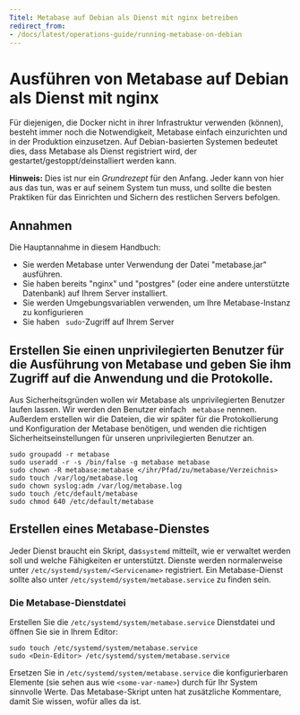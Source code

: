 ```yaml
---
Titel: Metabase auf Debian als Dienst mit nginx betreiben
redirect_from:
- /docs/latest/operations-guide/running-metabase-on-debian
---
```



# Ausführen von Metabase auf Debian als Dienst mit nginx


Für diejenigen, die Docker nicht in ihrer Infrastruktur verwenden (können), besteht immer noch die Notwendigkeit, Metabase einfach einzurichten und in der Produktion einzusetzen. Auf Debian-basierten Systemen bedeutet dies, dass Metabase als Dienst registriert wird, der gestartet/gestoppt/deinstalliert werden kann.


**Hinweis:** Dies ist nur ein _Grundrezept_ für den Anfang. Jeder kann von hier aus das tun, was er auf seinem System tun muss, und sollte die besten Praktiken für das Einrichten und Sichern des restlichen Servers befolgen.


## Annahmen


Die Hauptannahme in diesem Handbuch:


- Sie werden Metabase unter Verwendung der Datei "metabase.jar" ausführen.
- Sie haben bereits "nginx" und "postgres" (oder eine andere unterstützte Datenbank) auf Ihrem Server installiert.
- Sie werden Umgebungsvariablen verwenden, um Ihre Metabase-Instanz zu konfigurieren
- Sie haben ` sudo`-Zugriff auf Ihrem Server


## Erstellen Sie einen unprivilegierten Benutzer für die Ausführung von Metabase und geben Sie ihm Zugriff auf die Anwendung und die Protokolle.


Aus Sicherheitsgründen wollen wir Metabase als unprivilegierten Benutzer laufen lassen. Wir werden den Benutzer einfach ` metabase` nennen. Außerdem erstellen wir die Dateien, die wir später für die Protokollierung und Konfiguration der Metabase benötigen, und wenden die richtigen Sicherheitseinstellungen für unseren unprivilegierten Benutzer an.


```
sudo groupadd -r metabase
sudo useradd -r -s /bin/false -g metabase metabase
sudo chown -R metabase:metabase </ihr/Pfad/zu/metabase/Verzeichnis>
sudo touch /var/log/metabase.log
sudo chown syslog:adm /var/log/metabase.log
sudo touch /etc/default/metabase
sudo chmod 640 /etc/default/metabase
```


## Erstellen eines Metabase-Dienstes


Jeder Dienst braucht ein Skript, das`systemd` mitteilt, wie er verwaltet werden soll und welche Fähigkeiten er unterstützt. Dienste werden normalerweise unter `/etc/systemd/system/<Servicename>` registriert. Ein Metabase-Dienst sollte also unter `/etc/systemd/system/metabase.service` zu finden sein.


### Die Metabase-Dienstdatei


Erstellen Sie die `/etc/systemd/system/metabase.service` Dienstdatei und öffnen Sie sie in Ihrem Editor:


```
sudo touch /etc/systemd/system/metabase.service
sudo <Dein-Editor> /etc/systemd/system/metabase.service
```


Ersetzen Sie in `/etc/systemd/system/metabase.service` die konfigurierbaren Elemente (sie sehen aus wie `<some-var-name>`) durch für Ihr System sinnvolle Werte. Das Metabase-Skript unten hat zusätzliche Kommentare, damit Sie wissen, wofür alles da ist.
